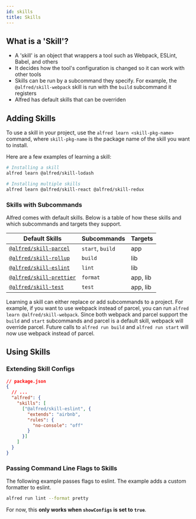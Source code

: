 ```yaml
---
id: skills
title: Skills
---
```


## What is a 'Skill'?

* A 'skill' is an object that wrappers a tool such as Webpack, ESLint, Babel, and others
* It decides how the tool's configuration is changed so it can work with other tools
* Skills can be run by a subcommand they specify. For example, the `@alfred/skill-webpack` skill is run with the `build` subcommand it registers
* Alfred has default skills that can be overriden

## Adding Skills

To use a skill in your project, use the `alfred learn <skill-pkg-name>` command, where `skill-pkg-name` is the package name of the skill you want to install.

Here are a few examples of learning a skill:

```bash
# Installing a skill
alfred learn @alfred/skill-lodash

# Installing multiple skills
alfred learn @alfred/skill-react @alfred/skill-redux
```

### Skills with Subcommands

Alfred comes with default skills. Below is a table of how these skills and which subcommands and targets they support.

| Default Skills                               | Subcommands       | Targets  |
|----------------------------------------------|-------------------|----------|
| [`@alfred/skill-parcel`][skill-parcel]       | `start`, `build`  | app      |
| [`@alfred/skill-rollup`][skill-rollup]       | `build`           | lib      |
| [`@alfred/skill-eslint`][skill-eslint]       | `lint`            | lib      |
| [`@alfred/skill-prettier`][skill-prettier]   | `format`          | app, lib |
| [`@alfred/skill-test`][skill-jest]           | `test`            | app, lib |

Learning a skill can either replace or add subcommands to a project. For example, if you want to use webpack instead of parcel, you can run `alfred learn @alfred/skill-webpack`. Since both webpack and parcel support the `build` and `start` subcommands and parcel is a default skill, webpack will override parcel. Future calls to `alfred run build` and `alfred run start` will now use webpack instead of parcel.

[skill-parcel]: https://github.com/amilajack/alfred/tree/master/packages/skill-parcel
[skill-rollup]: https://github.com/amilajack/alfred/tree/master/packages/skill-rollup
[skill-eslint]: https://github.com/amilajack/alfred/tree/master/packages/skill-eslint
[skill-prettier]: https://github.com/amilajack/alfred/tree/master/packages/skill-prettier
[skill-jest]: https://github.com/amilajack/alfred/tree/master/packages/skill-jest

## Using Skills

### Extending Skill Configs

```json
// package.json
{
  // ...
  "alfred": {
    "skills": [
      ["@alfred/skill-eslint", {
        "extends": "airbnb",
        "rules": {
          "no-console": "off"
        }
      }]
    ]
  }
}
```

### Passing Command Line Flags to Skills

The following example passes flags to eslint. The example adds a custom formatter to eslint.

```bash
alfred run lint --format pretty
```

For now, this **only works when `showConfigs` is set to `true`**.
